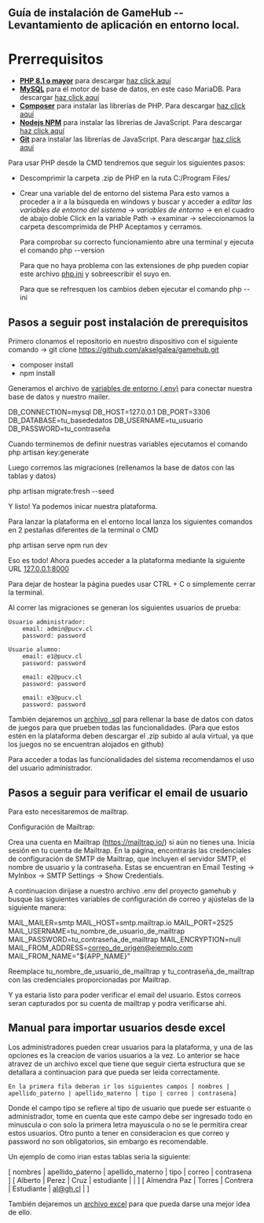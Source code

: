 ## Guía de instalación de GameHub --Levantamiento de aplicación en entorno local.

# Prerrequisitos

- **[PHP 8.1 o mayor](https://windows.php.net/download#php-8.2)** para descargar [haz click aquí](https://windows.php.net/downloads/releases/php-8.2.7-Win32-vs16-x64.zip)
- **[MySQL](https://mariadb.org/)** para el motor de base de datos, en este caso MariaDB. Para descargar [haz click aquí](https://mariadb.org/download/?t=mariadb&p=mariadb&r=11.0.2&os=windows&cpu=x86_64&pkg=msi&m=insacom)
- **[Composer](https://getcomposer.org/download/)** para instalar las librerías de PHP. Para descargar [haz click aquí](https://getcomposer.org/Composer-Setup.exe)
- **[Nodejs NPM](https://nodejs.org/en/download)** para instalar las librerías de JavaScript. Para descargar [haz click aquí](https://nodejs.org/dist/v18.16.0/node-v18.16.0-x64.msi)
- **[Git](https://git-scm.com/download/win)** para instalar las librerías de JavaScript. Para descargar [haz click aquí](https://nodejs.org/dist/v18.16.0/node-v18.16.0-x64.msi)

Para usar PHP desde la CMD tendremos que seguir los siguientes pasos:

- Descomprimir la carpeta .zip de PHP en la ruta C:/Program Files/

- Crear una variable del de entorno del sistema
    Para esto vamos a proceder a ir a la búsqueda en windows y buscar y acceder a *editar las variables de entorno del sistema* -> *variables de entorno* -> en el cuadro de abajo doble Click en la variable Path -> examinar -> seleccionamos la carpeta descomprimida de PHP
    Aceptamos y cerramos.

    Para comprobar su correcto funcionamiento abre una terminal y ejecuta el comando php --version

    Para que no haya problema con las extensiones de php pueden copiar este archivo [php.ini](./installation/php.ini) y sobreescribir el suyo en.

    Para que se refresquen los cambios deben ejecutar el comando php --ini


## Pasos a seguir post instalación de prerequisitos

Primero clonamos el repositorio en nuestro dispositivo con el siguiente comando -> git clone https://github.com/akselgalea/gamehub.git

- composer install
- npm install

Generamos el archivo de [variables de entorno (.env)](./installation/.env.example) para conectar nuestra base de datos y nuestro mailer.

DB_CONNECTION=mysql
DB_HOST=127.0.0.1
DB_PORT=3306
DB_DATABASE=tu_basededatos
DB_USERNAME=tu_usuario
DB_PASSWORD=tu_contraseña

Cuando terminemos de definir nuestras variables ejecutamos el comando php artisan key:generate

Luego corremos las migraciones (rellenamos la base de datos con las tablas y datos)

php artisan migrate:fresh --seed

Y listo! Ya podemos inicar nuestra plataforma.

Para lanzar la plataforma en el entorno local lanza los siguientes comandos en 2 pestañas diferentes de la terminal o CMD

php artisan serve
npm run dev

Eso es todo! Ahora puedes acceder a la plataforma mediante la siguiente URL [127.0.0.1:8000](127.0.0.1:8000)

Para dejar de hostear la página puedes usar CTRL + C o simplemente cerrar la terminal.

Al correr las migraciones se generan los siguientes usuarios de prueba:

    Usuario administrador:
        email: admin@pucv.cl
        password: password

    Usuario alumno:
        email: e1@pucv.cl
        password: password

        email: e2@pucv.cl
        password: password

        email: e3@pucv.cl
        password: password

También dejaremos un [archivo .sql](./installation/gamehub.sql) para rellenar la base de datos con datos de juegos para que prueben todas las funcionalidades.
(Para que estos estén en la plataforma deben descargar el .zip subido al aula virtual, ya que los juegos no se encuentran alojados en github)

Para acceder a todas las funcionalidades del sistema recomendamos el uso del usuario administrador.

## Pasos a seguir para verificar el email de usuario

Para esto necesitaremos de mailtrap.

Configuración de Mailtrap:

Crea una cuenta en Mailtrap (https://mailtrap.io/) si aún no tienes una.
Inicia sesión en tu cuenta de Mailtrap.
En la página, encontrarás las credenciales de configuración de SMTP de Mailtrap, que incluyen el servidor SMTP, el nombre de usuario y la contraseña.
Estas se encuentran en Email Testing -> MyInbox -> SMTP Settings -> Show Credentials.

A continuacion dirijase a nuestro archivo .env del proyecto gamehub y busque las siguientes variables de configuración de correo 
y ajústelas de la siguiente manera:

MAIL_MAILER=smtp
MAIL_HOST=smtp.mailtrap.io
MAIL_PORT=2525
MAIL_USERNAME=tu_nombre_de_usuario_de_mailtrap
MAIL_PASSWORD=tu_contraseña_de_mailtrap
MAIL_ENCRYPTION=null
MAIL_FROM_ADDRESS=correo_de_origen@ejemplo.com
MAIL_FROM_NAME="${APP_NAME}"

Reemplace tu_nombre_de_usuario_de_mailtrap y tu_contraseña_de_mailtrap con las credenciales proporcionadas por Mailtrap.

Y ya estaria listo para poder verificar el email del usuario. Estos correos seran capturados por su cuenta de mailtrap y podra verificarse ahi.

## Manual para importar usuarios desde excel

Los administradores pueden crear usuarios para la plataforma, y una de las opciones es la creacion de varios usuarios a la vez. Lo anterior
se hace atravez de un archivo excel que tiene que seguir cierta estructura que se detallara a continuacion para que pueda ser leida correctamente.

    En la primera fila deberan ir los siguientes campos [ nombres | apellido_paterno | apellido_materno | tipo | correo | contrasena] 

Donde el campo tipo se refiere al tipo de usuario que puede ser estuante o administrador, tome en  cuenta que este campo debe ser ingresado todo en minuscula o con solo la primera letra mayuscula o no se
le permitira crear estos usuarios.
Otro punto a tener en consideracion es que correo y password no son obligatorios, sin embargo es recomendable.

Un ejemplo de como irian estas tablas seria la siguiente:

[ nombres       | apellido_paterno | apellido_materno |   tipo      | correo    | contrasena    ]
[ Alberto       |     Perez        |      Cruz        |  estudiante |           |               ]
[ Almendra  Paz |    Torres        |    Contrera      |  Estudiante | al@gh.cl  |               ]   

También dejaremos un [archivo excel](./installation/cargaMasivaUsuarios.xlsx) para que pueda darse una mejor idea de ello.